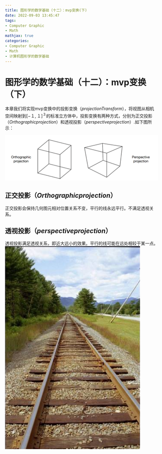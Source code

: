 ```yaml
---
title: 图形学的数学基础（十二）：mvp变换(下)
date: 2022-09-03 13:45:47
tags:
- Computer Graphic
- Math
mathjax: true
categories:
- Computer Graphic
- Math
- 计算机图形学的数学基础
---
```


# 图形学的数学基础（十二）：mvp变换（下）

本章我们将实现mvp变换中的投影变换（$projection Transform$），将视图从相机空间映射到$[-１,１]^３$的标准立方体中，投影变换有两种方式，分别为正交投影（$Orthographic projection$）和透视投影（$perspective projection$）.如下图所示：

![正交投影和透视投影](图形学的数学基础（十二）：mvp变换-下/1.png)

## 正交投影（$Orthographic projection$）

正交投影会保持几何图元相对位置关系不变，平行的线永远平行。不满足透视关系。


## 透视投影（$perspective projection$）

透视投影满足透视关系，即近大远小的效果。平行的线可能在远处相较于某一点。
![正交投影和透视投影](图形学的数学基础（十二）：mvp变换-下/2.png)
